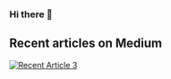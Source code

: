 ### Hi there 👋

<!--
**teemoo7/teemoo7** is a ✨ _special_ ✨ repository because its `README.md` (this file) appears on your GitHub profile.

Here are some ideas to get you started:

- 🔭 I’m currently working on ...
- 🌱 I’m currently learning ...
- 👯 I’m looking to collaborate on ...
- 🤔 I’m looking for help with ...
- 💬 Ask me about ...
- 📫 How to reach me: ...
- 😄 Pronouns: ...
- ⚡ Fun fact: ...
-->

## Recent articles on Medium

<a target="_blank" href="https://github-readme-medium-recent-article.vercel.app/medium/@micael.paquier/3"><img src="https://github-readme-medium-recent-article.vercel.app/medium/@micael.paquier/3" alt="Recent Article 3"> 
